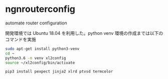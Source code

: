 # ngnrouterconfig
automate router configuration

開発環境では Ubuntu 18.04 を利用した。python venv 環境の作成までは以下のコマンドを実施

```shell:xl2config_venv.sh
sudo apt-get install python3-venv
cd ~
python3.6 -m venv xl2config
source ~/xl2config/bin/activate

pip3 install pexpect jinja2 xlrd ptvsd termcolor
```
